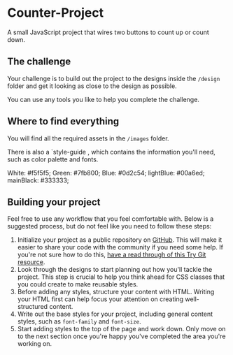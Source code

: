# Counter-Project
A small JavaScript project that wires two buttons to count up or count down.



## The challenge

Your challenge is to build out the project to the designs inside the `/design` folder and get it looking as close to the design as possible.

You can use any tools you like to help you complete the challenge. 


## Where to find everything
You will find all the required assets in the `/images` folder.

There is also a `style-guide , which contains the information you'll need, such as color palette and fonts.


White: #f5f5f5;
  Green: #7fb800;
  Blue: #0d2c54;
  lightBlue: #00a6ed;
  mainBlack: #333333;

   
## Building your project

Feel free to use any workflow that you feel comfortable with. Below is a suggested process, but do not feel like you need to follow these steps:

1. Initialize your project as a public repository on [GitHub](https://github.com/). This will make it easier to share your code with the community if you need some help. If you're not sure how to do this, [have a read through of this Try Git resource](https://try.github.io/).
2. Look through the designs to start planning out how you'll tackle the project. This step is crucial to help you think ahead for CSS classes that you could create to make reusable styles.
3. Before adding any styles, structure your content with HTML. Writing your HTML first can help focus your attention on creating well-structured content.
4. Write out the base styles for your project, including general content styles, such as `font-family` and `font-size`.
5. Start adding styles to the top of the page and work down. Only move on to the next section once you're happy you've completed the area you're working on.